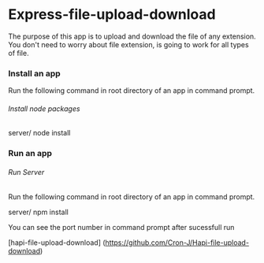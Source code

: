 Express-file-upload-download
================================

The purpose of this app is to upload and download the file of any extension. You don't need to worry about file extension, is going to work for all types of file.


### Install an app

Run the following command in root directory of an app in command prompt.

###### *Install node packages*

server/ node install

### Run an app

###### *Run Server*

Run the following command in root directory of an app in command prompt.

server/ npm install

You can see the port number in command prompt after sucessfull run

[hapi-file-upload-download] (https://github.com/Cron-J/Hapi-file-upload-download)

